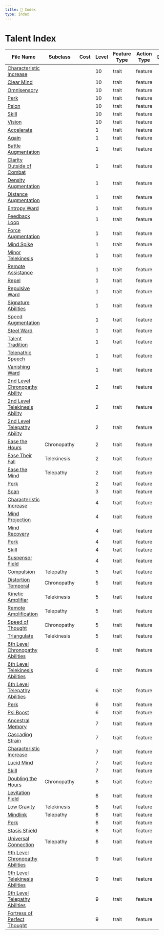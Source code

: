 ```yaml
---
title: 📑 Index
type: index
---
```


# Talent Index

| File Name                                                                                        | Subclass    | Cost | Level | Feature Type | Action Type | Distance | Target |
| ------------------------------------------------------------------------------------------------ | ----------- | ---- | ----- | ------------ | ----------- | -------- | ------ |
| [Characteristic Increase](../10th-Level%20Features/Characteristic%20Increase)                    |             |      | 10    | trait        | feature     |          |        |
| [Clear Mind](../10th-Level%20Features/Clear%20Mind)                                              |             |      | 10    | trait        | feature     |          |        |
| [Omnisensory](../10th-Level%20Features/Omnisensory)                                              |             |      | 10    | trait        | feature     |          |        |
| [Perk](../10th-Level%20Features/Perk)                                                            |             |      | 10    | trait        | feature     |          |        |
| [Psion](../10th-Level%20Features/Psion)                                                          |             |      | 10    | trait        | feature     |          |        |
| [Skill](../10th-Level%20Features/Skill)                                                          |             |      | 10    | trait        | feature     |          |        |
| [Vision](../10th-Level%20Features/Vision)                                                        |             |      | 10    | trait        | feature     |          |        |
| [Accelerate](../1st-Level%20Features/Accelerate)                                                 |             |      | 1     | trait        | feature     |          |        |
| [Again](../1st-Level%20Features/Again)                                                           |             |      | 1     | trait        | feature     |          |        |
| [Battle Augmentation](../1st-Level%20Features/Battle%20Augmentation)                             |             |      | 1     | trait        | feature     |          |        |
| [Clarity Outside of Combat](../1st-Level%20Features/Clarity%20Outside%20of%20Combat)             |             |      | 1     | trait        | feature     |          |        |
| [Density Augmentation](../1st-Level%20Features/Density%20Augmentation)                           |             |      | 1     | trait        | feature     |          |        |
| [Distance Augmentation](../1st-Level%20Features/Distance%20Augmentation)                         |             |      | 1     | trait        | feature     |          |        |
| [Entropy Ward](../1st-Level%20Features/Entropy%20Ward)                                           |             |      | 1     | trait        | feature     |          |        |
| [Feedback Loop](../1st-Level%20Features/Feedback%20Loop)                                         |             |      | 1     | trait        | feature     |          |        |
| [Force Augmentation](../1st-Level%20Features/Force%20Augmentation)                               |             |      | 1     | trait        | feature     |          |        |
| [Mind Spike](../1st-Level%20Features/Mind%20Spike)                                               |             |      | 1     | trait        | feature     |          |        |
| [Minor Telekinesis](../1st-Level%20Features/Minor%20Telekinesis)                                 |             |      | 1     | trait        | feature     |          |        |
| [Remote Assistance](../1st-Level%20Features/Remote%20Assistance)                                 |             |      | 1     | trait        | feature     |          |        |
| [Repel](../1st-Level%20Features/Repel)                                                           |             |      | 1     | trait        | feature     |          |        |
| [Repulsive Ward](../1st-Level%20Features/Repulsive%20Ward)                                       |             |      | 1     | trait        | feature     |          |        |
| [Signature Abilities](../1st-Level%20Features/Signature%20Abilities)                             |             |      | 1     | trait        | feature     |          |        |
| [Speed Augmentation](../1st-Level%20Features/Speed%20Augmentation)                               |             |      | 1     | trait        | feature     |          |        |
| [Steel Ward](../1st-Level%20Features/Steel%20Ward)                                               |             |      | 1     | trait        | feature     |          |        |
| [Talent Tradition](../1st-Level%20Features/Talent%20Tradition)                                   |             |      | 1     | trait        | feature     |          |        |
| [Telepathic Speech](../1st-Level%20Features/Telepathic%20Speech)                                 |             |      | 1     | trait        | feature     |          |        |
| [Vanishing Ward](../1st-Level%20Features/Vanishing%20Ward)                                       |             |      | 1     | trait        | feature     |          |        |
| [2nd Level Chronopathy Ability](../2nd-Level%20Features/2nd%20Level%20Chronopathy%20Ability)     |             |      | 2     | trait        | feature     |          |        |
| [2nd Level Telekinesis Ability](../2nd-Level%20Features/2nd%20Level%20Telekinesis%20Ability)     |             |      | 2     | trait        | feature     |          |        |
| [2nd Level Telepathy Ability](../2nd-Level%20Features/2nd%20Level%20Telepathy%20Ability)         |             |      | 2     | trait        | feature     |          |        |
| [Ease the Hours](../2nd-Level%20Features/Ease%20the%20Hours)                                     | Chronopathy |      | 2     | trait        | feature     |          |        |
| [Ease Their Fall](../2nd-Level%20Features/Ease%20Their%20Fall)                                   | Telekinesis |      | 2     | trait        | feature     |          |        |
| [Ease the Mind](../2nd-Level%20Features/Ease%20the%20Mind)                                       | Telepathy   |      | 2     | trait        | feature     |          |        |
| [Perk](../2nd-Level%20Features/Perk)                                                             |             |      | 2     | trait        | feature     |          |        |
| [Scan](../3rd-Level%20Features/Scan)                                                             |             |      | 3     | trait        | feature     |          |        |
| [Characteristic Increase](../4th-Level%20Features/Characteristic%20Increase)                     |             |      | 4     | trait        | feature     |          |        |
| [Mind Projection](../4th-Level%20Features/Mind%20Projection)                                     |             |      | 4     | trait        | feature     |          |        |
| [Mind Recovery](../4th-Level%20Features/Mind%20Recovery)                                         |             |      | 4     | trait        | feature     |          |        |
| [Perk](../4th-Level%20Features/Perk)                                                             |             |      | 4     | trait        | feature     |          |        |
| [Skill](../4th-Level%20Features/Skill)                                                           |             |      | 4     | trait        | feature     |          |        |
| [Suspensor Field](../4th-Level%20Features/Suspensor%20Field)                                     |             |      | 4     | trait        | feature     |          |        |
| [Compulsion](../5th-Level%20Features/Compulsion)                                                 | Telepathy   |      | 5     | trait        | feature     |          |        |
| [Distortion Temporal](../5th-Level%20Features/Distortion%20Temporal)                             | Chronopathy |      | 5     | trait        | feature     |          |        |
| [Kinetic Amplifier](../5th-Level%20Features/Kinetic%20Amplifier)                                 | Telekinesis |      | 5     | trait        | feature     |          |        |
| [Remote Amplification](../5th-Level%20Features/Remote%20Amplification)                           | Telepathy   |      | 5     | trait        | feature     |          |        |
| [Speed of Thought](../5th-Level%20Features/Speed%20of%20Thought)                                 | Chronopathy |      | 5     | trait        | feature     |          |        |
| [Triangulate](../5th-Level%20Features/Triangulate)                                               | Telekinesis |      | 5     | trait        | feature     |          |        |
| [6th Level Chronopathy Abilities](../6th-Level%20Features/6th%20Level%20Chronopathy%20Abilities) |             |      | 6     | trait        | feature     |          |        |
| [6th Level Telekinesis Abilities](../6th-Level%20Features/6th%20Level%20Telekinesis%20Abilities) |             |      | 6     | trait        | feature     |          |        |
| [6th Level Telepathy Abilities](../6th-Level%20Features/6th%20Level%20Telepathy%20Abilities)     |             |      | 6     | trait        | feature     |          |        |
| [Perk](../6th-Level%20Features/Perk)                                                             |             |      | 6     | trait        | feature     |          |        |
| [Psi Boost](../6th-Level%20Features/Psi%20Boost)                                                 |             |      | 6     | trait        | feature     |          |        |
| [Ancestral Memory](../7th-Level%20Features/Ancestral%20Memory)                                   |             |      | 7     | trait        | feature     |          |        |
| [Cascading Strain](../7th-Level%20Features/Cascading%20Strain)                                   |             |      | 7     | trait        | feature     |          |        |
| [Characteristic Increase](../7th-Level%20Features/Characteristic%20Increase)                     |             |      | 7     | trait        | feature     |          |        |
| [Lucid Mind](../7th-Level%20Features/Lucid%20Mind)                                               |             |      | 7     | trait        | feature     |          |        |
| [Skill](../7th-Level%20Features/Skill)                                                           |             |      | 7     | trait        | feature     |          |        |
| [Doubling the Hours](../8th-Level%20Features/Doubling%20the%20Hours)                             | Chronopathy |      | 8     | trait        | feature     |          |        |
| [Levitation Field](../8th-Level%20Features/Levitation%20Field)                                   |             |      | 8     | trait        | feature     |          |        |
| [Low Gravity](../8th-Level%20Features/Low%20Gravity)                                             | Telekinesis |      | 8     | trait        | feature     |          |        |
| [Mindlink](../8th-Level%20Features/Mindlink)                                                     | Telepathy   |      | 8     | trait        | feature     |          |        |
| [Perk](../8th-Level%20Features/Perk)                                                             |             |      | 8     | trait        | feature     |          |        |
| [Stasis Shield](../8th-Level%20Features/Stasis%20Shield)                                         |             |      | 8     | trait        | feature     |          |        |
| [Universal Connection](../8th-Level%20Features/Universal%20Connection)                           | Telepathy   |      | 8     | trait        | feature     |          |        |
| [9th Level Chronopathy Abilities](../9th-Level%20Features/9th%20Level%20Chronopathy%20Abilities) |             |      | 9     | trait        | feature     |          |        |
| [9th Level Telekinesis Abilities](../9th-Level%20Features/9th%20Level%20Telekinesis%20Abilities) |             |      | 9     | trait        | feature     |          |        |
| [9th Level Telepathy Abilities](../9th-Level%20Features/9th%20Level%20Telepathy%20Abilities)     |             |      | 9     | trait        | feature     |          |        |
| [Fortress of Perfect Thought](../9th-Level%20Features/Fortress%20of%20Perfect%20Thought)         |             |      | 9     | trait        | feature     |          |        |
